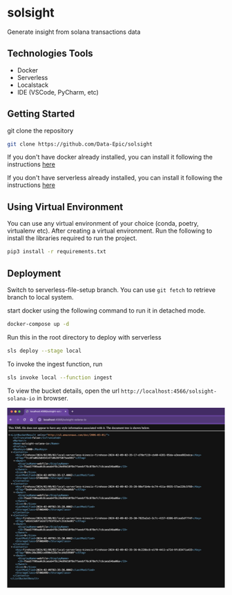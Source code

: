 # solsight
Generate insight from solana transactions data

## Technologies Tools
- Docker
- Serverless
- Localstack
- IDE (VSCode, PyCharm, etc)

## Getting Started
git clone the repository 
```bash
git clone https://github.com/Data-Epic/solsight
```

If you don't have docker already installed, you can install it following the instructions [here](https://docs.docker.com/get-docker/)

If you don't have serverless already installed, you can install it following the instructions [here](https://www.serverless.com/framework/docs/getting-started)

## Using Virtual Environment
You can use any virtual environment of your choice (conda, poetry, virtualenv etc).
After creating a virtual environment. Run the following to install the libraries required to run the project.
```bash
pip3 install -r requirements.txt
```

## Deployment
Switch to serverless-file-setup branch. You can use `git fetch` to retrieve branch to local system.

start docker using the following command to run it in detached mode.
```bash
docker-compose up -d
```

Run this in the root directory to deploy with serverless
```bash
sls deploy --stage local
```

To invoke the ingest function, run
```bash
sls invoke local --function ingest
```

To view the bucket details, open the url `http://localhost:4566/solsight-solana-io` in browser.

![list-bucket](/images/list-bucket.png)
